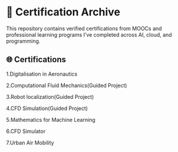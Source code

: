 # 📜 Certification Archive

This repository contains verified certifications from MOOCs and professional learning programs I’ve completed across AI, cloud, and programming.

## 🌐 Certifications

1.Digitalisation in Aeronautics 

2.Computational Fluid Mechanics(Guided Project)

3.Robot localization(Guided Project)

4.CFD Simulation(Guided Project)

5.Mathematics for Machine Learning

6.CFD Simulator 

7.Urban Air Mobility
